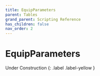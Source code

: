 ```yaml
---
title: EquipParameters
parent: Tables
grand_parent: Scripting Reference
has_children: false
nav_order: 2
---
```


# EquipParameters
Under Construction
{: .label .label-yellow }
